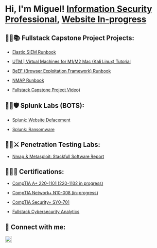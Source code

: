 <h1>Hi, I'm Miguel! <a href="https://www.linkedin.com/in/reyestech">Information Security Professional</a>, <a href="https://www.reyestech.org"> Website In-progress</a></h1>

<h2>👨‍💻📚 Fullstack Capstone Project Projects:</h2>


  - [Elastic SIEM Runbook](https://github.com/joshmadakor1/Algorithms-Practice)

  - [UTM | Virtual Machines for M1/M2 Mac (Kali Linux) Tutorial](https://github.com/joshmadakor1/Algorithms-Practice)

  - [BeEF (Browser Exploitation Framework) Runbook](https://github.com/joshmadakor1/Algorithms-Practice)
    
  - [NMAP Runbook](https://github.com/joshmadakor1/Algorithms-Practice)

  - [Fullstack Capstone Project Video)](https://www.youtube.com/watch?v=N-L9hklSlNk)


<h2>👨‍💻🛡️ Splunk Labs (BOTS):</h2>

  - [Splunk: Website Defacement](https://github.com/joshmadakor1/Algorithms-Practice)
   
  - [Splunk: Ransomware](https://github.com/joshmadakor1/Algorithms-Practice)

<h2>👨‍💻⚔️ Penetration Testing Labs:</h2>

  - [Nmap & Metasploit: Stackfull Software Report](https://github.com/joshmadakor1/Algorithms-Practice)

    
<h2>🧑‍🎓📑 Certifications:</h2>
 
  - [CompTIA A+ 220-1101 (220-1102 in progress)](https://github.com/joshmadakor1/Algorithms-Practice)

  - [CompTIA Network+ N10-008 (in-progress)](https://github.com/joshmadakor1/Algorithms-Practice)

  - [CompTIA Security+ SY0-701](https://github.com/joshmadakor1/Algorithms-Practice)

  - [Fullstack Cybersecurity Analytics](https://github.com/joshmadakor1/Algorithms-Practice)


<h2> 🤳 Connect with me:</h2>

[<img align="left" alt="JoshMadakor | LinkedIn" width="22px" src="https://cdn.jsdelivr.net/npm/simple-icons@v3/icons/linkedin.svg" />][linkedin]



[linkedin]: https://linkedin.com/in/reyestech

<!--
**joshmadakor1/joshmadakor1** is a ✨ _special_ ✨ repository because its `README.md` (this file) appears on your GitHub profile.

Here are some ideas to get you started:

- 🔭 I’m currently working on ...
- 🌱 I’m currently learning ...
- 👯 I’m looking to collaborate on ...
- 🤔 I’m looking for help with ...
- 💬 Ask me about ...
- 📫 How to reach me: ...
- 😄 Pronouns: ...
- ⚡ Fun fact: ...
-->
